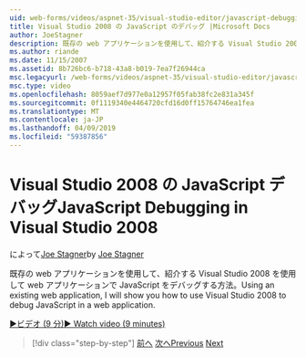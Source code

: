 ```yaml
---
uid: web-forms/videos/aspnet-35/visual-studio-editor/javascript-debugging-in-visual-studio-2008
title: Visual Studio 2008 の JavaScript のデバッグ |Microsoft Docs
author: JoeStagner
description: 既存の web アプリケーションを使用して、紹介する Visual Studio 2008 を使用して web アプリケーションで JavaScript をデバッグする方法。
ms.author: riande
ms.date: 11/15/2007
ms.assetid: 8b726bc6-b718-43a8-b019-7ea7f26944ca
msc.legacyurl: /web-forms/videos/aspnet-35/visual-studio-editor/javascript-debugging-in-visual-studio-2008
msc.type: video
ms.openlocfilehash: 8059aef7d977e0a12957f05fab38fc2e831a345f
ms.sourcegitcommit: 0f1119340e4464720cfd16d0ff15764746ea1fea
ms.translationtype: MT
ms.contentlocale: ja-JP
ms.lasthandoff: 04/09/2019
ms.locfileid: "59387856"
---
```

# <a name="javascript-debugging-in-visual-studio-2008"></a><span data-ttu-id="73891-103">Visual Studio 2008 の JavaScript デバッグ</span><span class="sxs-lookup"><span data-stu-id="73891-103">JavaScript Debugging in Visual Studio 2008</span></span>

<span data-ttu-id="73891-104">によって[Joe Stagner](https://github.com/JoeStagner)</span><span class="sxs-lookup"><span data-stu-id="73891-104">by [Joe Stagner](https://github.com/JoeStagner)</span></span>

<span data-ttu-id="73891-105">既存の web アプリケーションを使用して、紹介する Visual Studio 2008 を使用して web アプリケーションで JavaScript をデバッグする方法。</span><span class="sxs-lookup"><span data-stu-id="73891-105">Using an existing web application, I will show you how to use Visual Studio 2008 to debug JavaScript in a web application.</span></span>

[<span data-ttu-id="73891-106">&#9654;ビデオ (9 分)</span><span class="sxs-lookup"><span data-stu-id="73891-106">&#9654; Watch video (9 minutes)</span></span>](https://channel9.msdn.com/Blogs/ASP-NET-Site-Videos/javascript-debugging-in-visual-studio-2008)

> [!div class="step-by-step"]
> <span data-ttu-id="73891-107">[前へ](javascript-intellisense-support-in-visual-studio-2008.md)
> [次へ](multi-targeting-support-in-visual-studio-2008.md)</span><span class="sxs-lookup"><span data-stu-id="73891-107">[Previous](javascript-intellisense-support-in-visual-studio-2008.md)
[Next](multi-targeting-support-in-visual-studio-2008.md)</span></span>
